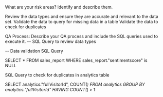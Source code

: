 What are your risk areas? Identify and describe them.

Review the data types and ensure they are accurate and relevant to the data set.
Validate the data to query for missing data in a table
Validate the data to check for duplicates

QA Process:
Describe your QA process and include the SQL queries used to execute it.
-- SQL Query to review data types

-- Data validation SQL Query

SELECT * 
FROM sales_report 
WHERE sales_report."sentimentscore" is NULL

SQL Query to check for duplicates in analytics table

SELECT analytics."fullVisitorId", COUNT(*)
FROM analytics
GROUP BY analytics."fullVisitorId"
HAVING COUNT(*) > 1
